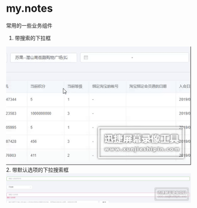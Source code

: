 # my.notes
常用的一些业务组件

1. 带搜索的下拉框
<img src="./static/gif/input-select.gif">
2. 带默认选项的下拉搜索框
<img src="./static/gif/input-select-defailt.gif">
